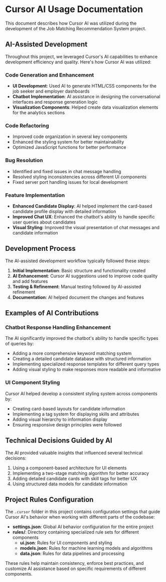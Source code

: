# Cursor AI Usage Documentation

This document describes how Cursor AI was utilized during the development of the Job Matching Recommendation System project.

## AI-Assisted Development

Throughout this project, we leveraged Cursor's AI capabilities to enhance development efficiency and quality. Here's how Cursor AI was utilized:

### Code Generation and Enhancement

- **UI Development**: Used AI to generate HTML/CSS components for the job seeker and employer dashboards
- **Chatbot Implementation**: AI assistance in designing the conversational interfaces and response generation logic
- **Visualization Components**: Helped create data visualization elements for the analytics sections

### Code Refactoring

- Improved code organization in several key components
- Enhanced the styling system for better maintainability
- Optimized JavaScript functions for better performance

### Bug Resolution

- Identified and fixed issues in chat message handling
- Resolved styling inconsistencies across different UI components
- Fixed server port handling issues for local development

### Feature Implementation

- **Enhanced Candidate Display**: AI helped implement the card-based candidate profile display with detailed information
- **Improved Chat UX**: Enhanced the chatbot's ability to handle specific user queries about candidates
- **Visual Styling**: Improved the visual presentation of chat messages and candidate information

## Development Process

The AI-assisted development workflow typically followed these steps:

1. **Initial Implementation**: Basic structure and functionality created
2. **AI Enhancement**: Cursor AI suggestions used to improve code quality and add features
3. **Testing & Refinement**: Manual testing followed by AI-assisted refinement
4. **Documentation**: AI helped document the changes and features

## Examples of AI Contributions

### Chatbot Response Handling Enhancement

The AI significantly improved the chatbot's ability to handle specific types of queries by:

- Adding a more comprehensive keyword matching system
- Creating a detailed candidate database with structured information
- Implementing specialized response templates for different query types
- Adding visual styling to make responses more readable and informative

### UI Component Styling

Cursor AI helped develop a consistent styling system across components by:

- Creating card-based layouts for candidate information
- Implementing a tag system for displaying skills and attributes
- Adding visual hierarchy to information display
- Ensuring responsive design principles were followed

## Technical Decisions Guided by AI

The AI provided valuable insights that influenced several technical decisions:

1. Using a component-based architecture for UI elements
2. Implementing a two-stage matching algorithm for better accuracy
3. Adding detailed candidate cards with skill tags for better UX
4. Using structured data models for candidate information

## Project Rules Configuration

The `.cursor` folder in this project contains configuration settings that guide Cursor AI's behavior when working with different parts of the codebase:

- **settings.json**: Global AI behavior configuration for the entire project
- **rules/**: Directory containing specialized rule sets for different components
  - **ui.json**: Rules for UI components and styling
  - **models.json**: Rules for machine learning models and algorithms
  - **data.json**: Rules for data pipelines and processing

These rules help maintain consistency, enforce best practices, and customize AI assistance based on specific requirements of different components. 